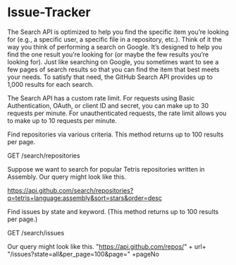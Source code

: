 # Issue-Tracker

The Search API is optimized to help you find the specific item you’re looking for (e.g., a specific user, a specific file in a repository, etc.). Think of it the way you think of performing a search on Google. It’s designed to help you find the one result you’re looking for (or maybe the few results you’re looking for). Just like searching on Google, you sometimes want to see a few pages of search results so that you can find the item that best meets your needs. To satisfy that need, the GitHub Search API provides up to 1,000 results for each search.

The Search API has a custom rate limit. For requests using Basic Authentication, OAuth, or client ID and secret, you can make up to 30 requests per minute. For unauthenticated requests, the rate limit allows you to make up to 10 requests per minute.

Find repositories via various criteria. This method returns up to 100 results per page.

GET /search/repositories

Suppose we want to search for popular Tetris repositories written in Assembly. Our query might look like this.

https://api.github.com/search/repositories?q=tetris+language:assembly&sort=stars&order=desc


Find issues by state and keyword. (This method returns up to 100 results per page.)

GET /search/issues

Our query might look like this.
"https://api.github.com/repos/" + url+ "/issues?state=all&per_page=100&page=" +pageNo


